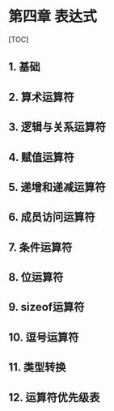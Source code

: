 # 第四章 表达式

[TOC]

## 1. 基础

## 2. 算术运算符

## 3. 逻辑与关系运算符

## 4. 赋值运算符

## 5. 递增和递减运算符

## 6. 成员访问运算符

## 7. 条件运算符

## 8. 位运算符

## 9. sizeof运算符

## 10. 逗号运算符

## 11. 类型转换

## 12. 运算符优先级表

##  